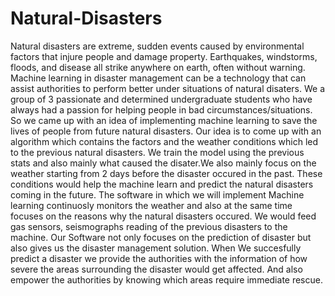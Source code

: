 # Natural-Disasters
Natural disasters are extreme, sudden events caused by environmental factors that injure people and damage property. Earthquakes, windstorms, floods, and disease all strike anywhere on earth, often without warning.
Machine learning in disaster management can be a technology that can assist authorities to perform better under situations of natural disaters. 
We a group of 3 passionate and determined undergraduate students who have always had a passion for helping people in bad circumstances/situations. So we came up with an idea of implementing machine learning to save the lives of people from future natural disasters. Our idea is to come up with an algorithm which contains the factors and the weather conditions which led to the previous natural disasters. We train the model using the previous stats and also mainly what caused the disater.We also mainly focus on the weather starting from 2 days before the disaster occured in the past. These conditions would help the machine learn and predict the natural disasters coming in the future. The software in which we will implement Machine learning continuosly monitors the weather and also at the same time focuses on the reasons why the natural disasters occured. We would feed gas sensors, seismographs reading of the previous disasters to the machine. Our Software not only focuses on the prediction of disaster but also gives us the disaster management solution.
When We succesfully predict a disaster we provide the authorities with the information of how severe the areas surrounding the disaster would get affected. And also empower the authorities by knowing which areas require immediate rescue.
